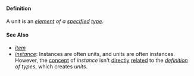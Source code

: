 #### Definition

A unit is an *[element](https://github.com/gcassel/Modular-Organization-Terminology/blob/master/terms/element.md) of a [specified](https://github.com/gcassel/Modular-Organization-Terminology/blob/master/terms/specification.md) [type](https://github.com/gcassel/Modular-Organization-Terminology/blob/master/terms/type.md)*.

#### See Also

* *[item](https://github.com/gcassel/Modular-Organization-Terminology/blob/master/terms/item.md)*
* *[instance](https://github.com/gcassel/Modular-Organization-Terminology/blob/master/terms/instance.md)*:  Instances are often units, and units are often instances.  However, the [concept](https://github.com/gcassel/Modular-Organization-Terminology/blob/master/terms/concept.md) of *instance* isn't [directly](https://github.com/gcassel/Modular-Organization-Terminology/blob/master/terms/direct.md) [related](https://github.com/gcassel/Modular-Organization-Terminology/blob/master/terms/relate.md) to the *[definition](https://github.com/gcassel/Modular-Organization-Terminology/blob/master/terms/definition.md) of types*, which creates *units*.

